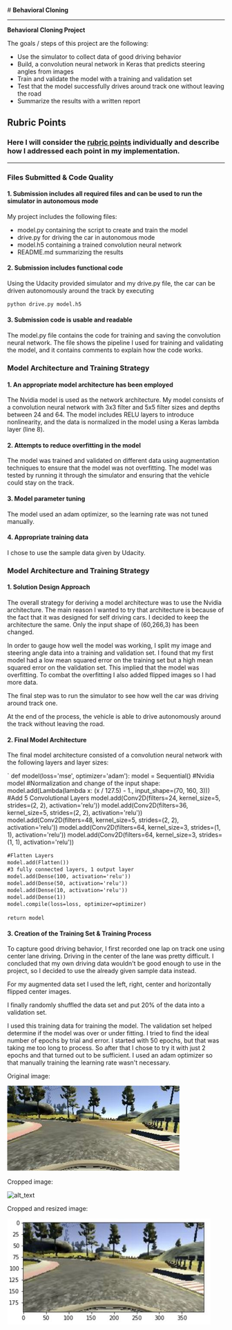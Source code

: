 ﻿﻿﻿﻿﻿﻿# **Behavioral Cloning** 

---

**Behavioral Cloning Project**

The goals / steps of this project are the following:

* Use the simulator to collect data of good driving behavior
* Build, a convolution neural network in Keras that predicts steering angles from images
* Train and validate the model with a training and validation set
* Test that the model successfully drives around track one without leaving the road
* Summarize the results with a written report


[//]: # (Image References)

[image1]: ./onbewerkt.JPG "Original image"
[image2]: ./cropped.JPG "Cropped"
[image3]: ./cropresize.JPG "Cropped and resized"

## Rubric Points
### Here I will consider the [rubric points](https://review.udacity.com/#!/rubrics/432/view) individually and describe how I addressed each point in my implementation.  

---
### Files Submitted & Code Quality

#### 1. Submission includes all required files and can be used to run the simulator in autonomous mode

My project includes the following files:

* model.py containing the script to create and train the model
* drive.py for driving the car in autonomous mode
* model.h5 containing a trained convolution neural network 
* README.md summarizing the results

#### 2. Submission includes functional code
Using the Udacity provided simulator and my drive.py file, the car can be driven autonomously around the track by executing 
```sh
python drive.py model.h5
```

#### 3. Submission code is usable and readable

The model.py file contains the code for training and saving the convolution neural network. The file shows the pipeline I used for training and validating the model, and it contains comments to explain how the code works.

### Model Architecture and Training Strategy

#### 1. An appropriate model architecture has been employed

The Nvidia model is used as the network architecture. My model consists of a convolution neural network with 3x3 filter and 5x5 filter sizes and depths between 24 and 64. The model includes RELU layers to introduce nonlinearity, and the data is normalized in the model using a Keras lambda layer (line 8). 

#### 2. Attempts to reduce overfitting in the model

The model was trained and validated on different data using augmentation techniques to ensure that the model was not overfitting. The model was tested by running it through the simulator and ensuring that the vehicle could stay on the track.

#### 3. Model parameter tuning

The model used an adam optimizer, so the learning rate was not tuned manually.

#### 4. Appropriate training data

I chose to use the sample data given by Udacity. 

### Model Architecture and Training Strategy

#### 1. Solution Design Approach

The overall strategy for deriving a model architecture was to use the Nvidia architecture. The main reason I wanted to try that architecture is because of the fact that it was designed for self driving cars.  I decided to keep the architecture the same. Only the input shape of (60,266,3) has been changed.

In order to gauge how well the model was working, I split my image and steering angle data into a training and validation set. I found that my first model had a low mean squared error on the training set but a high mean squared error on the validation set. This implied that the model was overfitting. To combat the overfitting I also added flipped images so I had more data.

The final step was to run the simulator to see how well the car was driving around track one. 

At the end of the process, the vehicle is able to drive autonomously around the track without leaving the road.

#### 2. Final Model Architecture

The final model architecture consisted of a convolution neural network with the following layers and layer sizes:

`    def model(loss='mse', optimizer='adam'):
    model = Sequential()
    #Nvidia model
    #Normalization and change of the input shape:
    model.add(Lambda(lambda x:  (x / 127.5) - 1., input_shape=(70, 160, 3)))
    #Add 5 Convolutional Layers
    model.add(Conv2D(filters=24, kernel_size=5, strides=(2, 2), activation='relu'))
    model.add(Conv2D(filters=36, kernel_size=5, strides=(2, 2), activation='relu'))
    model.add(Conv2D(filters=48, kernel_size=5, strides=(2, 2), activation='relu'))
    model.add(Conv2D(filters=64, kernel_size=3, strides=(1, 1), activation='relu'))
    model.add(Conv2D(filters=64, kernel_size=3, strides=(1, 1), activation='relu'))

    #Flatten Layers
    model.add(Flatten())
    #3 fully connected layers, 1 output layer
    model.add(Dense(100, activation='relu'))
    model.add(Dense(50, activation='relu'))
    model.add(Dense(10, activation='relu'))
    model.add(Dense(1))
    model.compile(loss=loss, optimizer=optimizer)

    return model 



#### 3. Creation of the Training Set & Training Process

To capture good driving behavior, I first recorded one lap on track one using center lane driving. Driving in the center of the lane was pretty difficult. I concluded that my own driving data wouldn't be good enough to use in the project, so I decided to use the already given sample data instead.

For my augmented data set I used the left, right, center and horizontally flipped center images.

I finally randomly shuffled the data set and put 20% of the data into a validation set. 

I used this training data for training the model. The validation set helped determine if the model was over or under fitting. I tried to find the ideal number of epochs by trial and error. I started with 50 epochs, but that was taking me too long to process. So after that I chose to try it with just 2 epochs and that turned out to be sufficient. I used an adam optimizer so that manually training the learning rate wasn't necessary.

Original image:

![alt_text][image1]

Cropped image:

![alt_text][image2]

Cropped and resized image:

![alt_text][image3]



